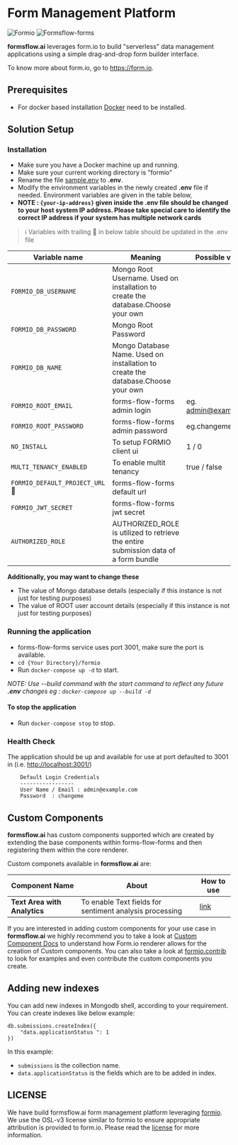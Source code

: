 # Form Management Platform

![Formio](https://img.shields.io/badge/formio-2.4.1-blue) ![Formsflow-forms](https://img.shields.io/docker/v/formsflow/forms-flow-forms?label=formsflow-forms-latest-image)

**formsflow.ai** leverages form.io to build "serverless" data management applications using a simple drag-and-drop form builder interface.

To know more about form.io, go to  <https://form.io>.

 
## Prerequisites

* For docker based installation [Docker](https://docker.com) need to be installed.

## Solution Setup

 
### Installation

* Make sure you have a Docker machine up and running.
* Make sure your current working directory is "formio"
* Rename the file [sample.env](./sample.env) to **.env**.
* Modify the environment variables in the newly created **.env** file if needed. Environment variables are given in the table below,
* **NOTE : `{your-ip-address}` given inside the .env file should be changed to your host system IP address. Please take special care to identify the correct IP address if your system has multiple network cards**

> :information_source: Variables with trailing :triangular_flag_on_post: in below table should be updated in the .env file

|Variable name | Meaning | Possible values | Default value |
|--- | --- | --- | ---
|`FORMIO_DB_USERNAME`|Mongo Root Username. Used on installation to create the database.Choose your own||`admin`
|`FORMIO_DB_PASSWORD`|Mongo Root Password||`changeme`
|`FORMIO_DB_NAME`|Mongo Database  Name. Used on installation to create the database.Choose your own||`formio`
|`FORMIO_ROOT_EMAIL`|forms-flow-forms admin login|eg. admin@example.com|`admin@example.com`
|`FORMIO_ROOT_PASSWORD`|forms-flow-forms admin password|eg.changeme|`changeme`
|`NO_INSTALL`|To setup FORMIO client ui |1 / 0|`1`
|`MULTI_TENANCY_ENABLED`|To enable multit tenancy |true / false|`false`
|`FORMIO_DEFAULT_PROJECT_URL`:triangular_flag_on_post:|forms-flow-forms default url||`http://{your-ip-address}:3001`
|`FORMIO_JWT_SECRET`|forms-flow-forms jwt secret| |`--- change me now ---`
|`AUTHORIZED_ROLE`|AUTHORIZED_ROLE is utilized to retrieve the entire submission data of a form bundle| |

**Additionally, you may want to change these**

* The value of Mongo database details (especially if this instance is not just for testing purposes)
* The value of ROOT user account details (especially if this instance is not just for testing purposes)
  
### Running the application

* forms-flow-forms service uses port 3001, make sure the port is available.
* `cd {Your Directory}/formio`
* Run `docker-compose up -d` to start.


*NOTE: Use --build command with the start command to reflect any future **.env** changes eg : `docker-compose up --build -d`*

#### To stop the application

* Run `docker-compose stop` to stop.

### Health Check

   The application should be up and available for use at port defaulted to 3001 in  (i.e. <http://localhost:3001/>)

        Default Login Credentials
        -----------------
        User Name / Email : admin@example.com
        Password  : changeme


## Custom Components

**formsflow.ai** has custom components supported which are created by extending the
base components within forms-flow-forms and then registering them within the core renderer.

Custom componets available in **formsflow.ai** are:

|Component Name | About | How to use |
|--- | --- | --- |
|**Text Area with Analytics** | To enable Text fields for sentiment analysis processing | [link](./custom-components/text-area-with-analytics/README.md)|

If you are interested in adding custom components for your use case in **formsflow.ai** we highly
recommend you to take a look at [Custom Component Docs](https://formio.github.io/formio.js/app/examples/customcomponent.html)
to understand how  Form.io renderer allows for the creation of Custom components.
You can also take a look at [formio.contrib](https://github.com/formio/contrib)
to look for examples and even contribute the custom components you create.

## Adding new indexes

You can add new indexes in Mongodb shell, according to your requirement. You can create indexes like below example:

```
db.submissions.createIndex({
    "data.applicationStatus ": 1
})
```

In this example:

* `submissions` is the collection name.
* `data.applicationStatus` is the fields which are to be added in index.

## LICENSE

We have build formsflow.ai form management platform leveraging [formio](https://github.com/formio/formio).
We use the OSL-v3 license similar to formio to ensure appropriate attribution is
provided to form.io. Please read the [license](./LICENSE.txt) for more information.

